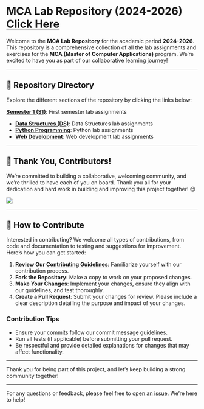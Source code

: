 # MCA Lab Repository (2024-2026) [Click Here](https://CET-MCA-26.github.io/MCA-Laboratory/page/index.html)

Welcome to the **MCA Lab Repository** for the academic period **2024-2026**. This repository is a comprehensive collection of all the lab assignments and exercises for the **MCA (Master of Computer Applications)** program. We’re excited to have you as part of our collaborative learning journey!

---

## 📂 Repository Directory

Explore the different sections of the repository by clicking the links below:

 **[Semester 1 (S1)](https://github.com/deep-kH/MCA/tree/main/S1)**: First semester lab assignments 
- **[Data Structures (DS)](https://github.com/CET-MCA-26/MCA-Laboratory/tree/main/S1/DS/Readme.md)**: Data Structures lab assignments
- **[Python Programming](https://github.com/CET-MCA-26/MCA-Laboratory/tree/main/S1/PYTHON/Readme.md)**: Python lab assignments
- **[Web Development](https://github.com/CET-MCA-26/MCA-Laboratory/tree/main/S1/WEB/Readme.md)**: Web development lab assignments

---

## 👥 Thank You, Contributors!

We’re committed to building a collaborative, welcoming community, and we’re thrilled to have each of you on board. Thank you all for your dedication and hard work in building and improving this project together! 😊

<a href="https://github.com/CET-MCA-26/MCA-Laboratory/graphs/contributors">
  <img src="https://contrib.rocks/image?repo=CET-MCA-26/MCA-Laboratory" />
</a>

---

## 🌟 How to Contribute

Interested in contributing? We welcome all types of contributions, from code and documentation to testing and suggestions for improvement. Here’s how you can get started:

1. **Review Our [Contributing Guidelines](CONTRIBUTING.md)**: Familiarize yourself with our contribution process.
2. **Fork the Repository**: Make a copy to work on your proposed changes.
3. **Make Your Changes**: Implement your changes, ensure they align with our guidelines, and test thoroughly.
4. **Create a Pull Request**: Submit your changes for review. Please include a clear description detailing the purpose and impact of your changes.

### Contribution Tips
- Ensure your commits follow our commit message guidelines.
- Run all tests (if applicable) before submitting your pull request.
- Be respectful and provide detailed explanations for changes that may affect functionality.

---

Thank you for being part of this project, and let’s keep building a strong community together!

---

For any questions or feedback, please feel free to [open an issue](https://github.com/CET-MCA-26/MCA-Laboratory/issues). We’re here to help!
